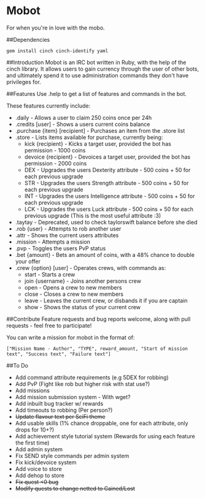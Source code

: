 # Mobot
For when you're in love with the mobo.

##Dependencies

```
gem install cinch cinch-identify yaml
```

##Introduction
Mobot is an IRC bot written in Ruby, with the help of the cinch library. It allows users to gain currency through the user of other bots, and ultimately spend it to use administration commands they don't have privileges for.

##Features
Use .help to get a list of features and commands in the bot.

These features currently include:
* .daily - Allows a user to claim 250 coins once per 24h
* .credits [user] - Shows a users current coins balance
* .purchase {item} [recipient] - Purchases an item from the .store list
* .store - Lists items available for purchase, currently being:
  * kick {recipient} - Kicks a target user, provided the bot has permission - 1000 coins
  * devoice {recipient} - Devoices a target user, provided the bot has permission - 2000 coins
  * DEX - Upgrades the users Dexterity attribute - 500 coins + 50 for each previous upgrade
  * STR - Upgrades the users Strength attribute - 500 coins + 50 for each previous upgrade
  * INT - Upgrades the users Intelligence attribute - 500 coins + 50 for each previous upgrade
  * LCK - Upgrades the users Luck attribute - 500 coins + 50 for each previous upgrade (This is the most useful attribute :3)
* .taytay - Deprecated, used to check taylorswift balance before she died
* .rob {user} - Attempts to rob another user
* .attr - Shows the current users attributes
* .mission - Attempts a mission
* .pvp - Toggles the users PvP status
* .bet {amount} - Bets an amount of coins, with a 48% chance to double your offer
* .crew {option} [user] - Operates crews, with commands as:
  * start - Starts a crew
  * join {username} - Joins another persons crew
  * open - Opens a crew to new members
  * close - Closes a crew to new members
  * leave - Leaves the current crew, or disbands it if you are captain
  * show - Shows the status of your current crew

##Contribute
Feature requests and bug reports welcome, along with pull requests - feel free to participate!

You can write a mission for mobot in the format of:

`["Mission Name - Author", "TYPE", reward_amount, "Start of mission text", "Success text", "Failure text"]`

##To Do
* Add command attribute requirements (e.g 5DEX for robbing)
* Add PvP (Fight like rob but higher risk with stat use?)
* Add missions
* Add mission submission system - With wget?
* Add inbuilt bug tracker w/ rewards
* Add timeouts to robbing (Per person?)
* ~~Update flavour text per SciFi theme~~
* Add usable skills (1% chance droppable, one for each attribute, only drops for 10+?)
* Add achievement style tutorial system (Rewards for using each feature the first time)
* Add admin system
* Fix SEND style commands per admin system
* Fix kick/devoice system
* Add voice to store
* Add dehop to store
* ~~Fix quest <0 bug~~
* ~~Modify quests to change netted to Gained/Lost~~
